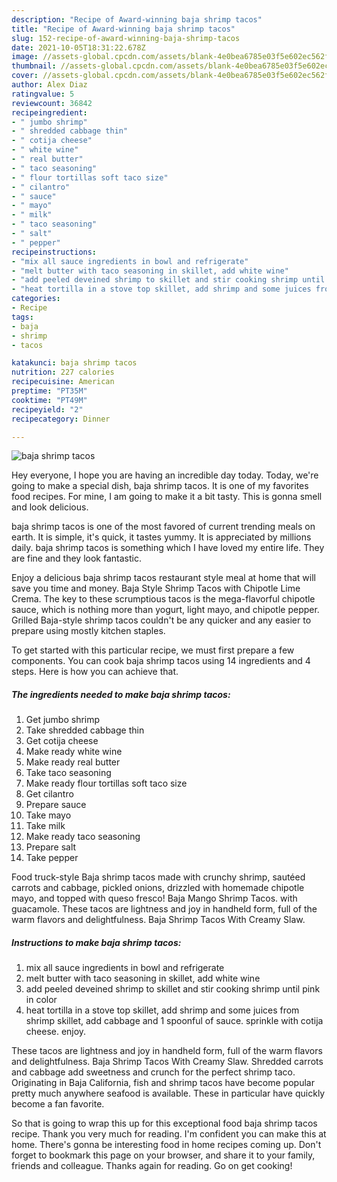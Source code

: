 ```yaml
---
description: "Recipe of Award-winning baja shrimp tacos"
title: "Recipe of Award-winning baja shrimp tacos"
slug: 152-recipe-of-award-winning-baja-shrimp-tacos
date: 2021-10-05T18:31:22.678Z
image: //assets-global.cpcdn.com/assets/blank-4e0bea6785e03f5e602ec562f230caae08da540cada707380b4fe1bbebba43da.png
thumbnail: //assets-global.cpcdn.com/assets/blank-4e0bea6785e03f5e602ec562f230caae08da540cada707380b4fe1bbebba43da.png
cover: //assets-global.cpcdn.com/assets/blank-4e0bea6785e03f5e602ec562f230caae08da540cada707380b4fe1bbebba43da.png
author: Alex Diaz
ratingvalue: 5
reviewcount: 36842
recipeingredient:
- " jumbo shrimp"
- " shredded cabbage thin"
- " cotija cheese"
- " white wine"
- " real butter"
- " taco seasoning"
- " flour tortillas soft taco size"
- " cilantro"
- " sauce"
- " mayo"
- " milk"
- " taco seasoning"
- " salt"
- " pepper"
recipeinstructions:
- "mix all sauce ingredients in bowl and refrigerate"
- "melt butter with taco seasoning in skillet, add white wine"
- "add peeled deveined shrimp to skillet and stir cooking shrimp until pink in color"
- "heat tortilla in a stove top skillet, add shrimp and some juices from shrimp skillet, add cabbage and 1 spoonful of sauce. sprinkle with cotija cheese. enjoy."
categories:
- Recipe
tags:
- baja
- shrimp
- tacos

katakunci: baja shrimp tacos 
nutrition: 227 calories
recipecuisine: American
preptime: "PT35M"
cooktime: "PT49M"
recipeyield: "2"
recipecategory: Dinner

---
```



![baja shrimp tacos](//assets-global.cpcdn.com/assets/blank-4e0bea6785e03f5e602ec562f230caae08da540cada707380b4fe1bbebba43da.png)

Hey everyone, I hope you are having an incredible day today. Today, we're going to make a special dish, baja shrimp tacos. It is one of my favorites food recipes. For mine, I am going to make it a bit tasty. This is gonna smell and look delicious.

baja shrimp tacos is one of the most favored of current trending meals on earth. It is simple, it's quick, it tastes yummy. It is appreciated by millions daily. baja shrimp tacos is something which I have loved my entire life. They are fine and they look fantastic.

Enjoy a delicious baja shrimp tacos restaurant style meal at home that will save you time and money. Baja Style Shrimp Tacos with Chipotle Lime Crema. The key to these scrumptious tacos is the mega-flavorful chipotle sauce, which is nothing more than yogurt, light mayo, and chipotle pepper. Grilled Baja-style shrimp tacos couldn&#39;t be any quicker and any easier to prepare using mostly kitchen staples.


To get started with this particular recipe, we must first prepare a few components. You can cook baja shrimp tacos using 14 ingredients and 4 steps. Here is how you can achieve that.

<!--inarticleads1-->

##### The ingredients needed to make baja shrimp tacos:

1. Get  jumbo shrimp
1. Take  shredded cabbage thin
1. Get  cotija cheese
1. Make ready  white wine
1. Make ready  real butter
1. Take  taco seasoning
1. Make ready  flour tortillas soft taco size
1. Get  cilantro
1. Prepare  sauce
1. Take  mayo
1. Take  milk
1. Make ready  taco seasoning
1. Prepare  salt
1. Take  pepper


Food truck-style Baja shrimp tacos made with crunchy shrimp, sautéed carrots and cabbage, pickled onions, drizzled with homemade chipotle mayo, and topped with queso fresco! Baja Mango Shrimp Tacos. with guacamole. These tacos are lightness and joy in handheld form, full of the warm flavors and delightfulness. Baja Shrimp Tacos With Creamy Slaw. 

<!--inarticleads2-->

##### Instructions to make baja shrimp tacos:

1. mix all sauce ingredients in bowl and refrigerate
1. melt butter with taco seasoning in skillet, add white wine
1. add peeled deveined shrimp to skillet and stir cooking shrimp until pink in color
1. heat tortilla in a stove top skillet, add shrimp and some juices from shrimp skillet, add cabbage and 1 spoonful of sauce. sprinkle with cotija cheese. enjoy.


These tacos are lightness and joy in handheld form, full of the warm flavors and delightfulness. Baja Shrimp Tacos With Creamy Slaw. Shredded carrots and cabbage add sweetness and crunch for the perfect shrimp taco. Originating in Baja California, fish and shrimp tacos have become popular pretty much anywhere seafood is available. These in particular have quickly become a fan favorite. 

So that is going to wrap this up for this exceptional food baja shrimp tacos recipe. Thank you very much for reading. I'm confident you can make this at home. There's gonna be interesting food in home recipes coming up. Don't forget to bookmark this page on your browser, and share it to your family, friends and colleague. Thanks again for reading. Go on get cooking!
